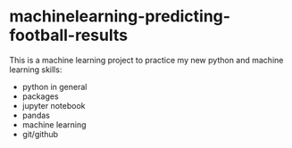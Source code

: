 # machinelearning-predicting-football-results

This is a machine learning project to practice my new python and machine learning skills:

- python in general
- packages
- jupyter notebook
- pandas
- machine learning
- git/github
